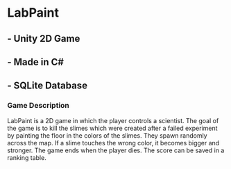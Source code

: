 # LabPaint

## - Unity 2D Game
## - Made in C#
## - SQLite Database

### Game Description

LabPaint is a 2D game in which the player controls a scientist. The goal of the game is to kill the slimes which were created after a failed experiment by painting the floor in the colors of the slimes. They spawn randomly across the map. If a slime touches the wrong color, it becomes bigger and stronger. The game ends when the player dies. The score can be saved in a ranking table.
